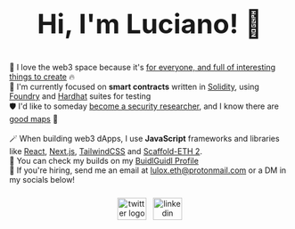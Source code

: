 <div align="center">
  <h2 style="font-size: 48px">Hi, I'm Luciano! 👋</h2>
</div>

💖 I love the web3 space because it's [for everyone, and full of interesting things to create](https://lulox.notion.site/Newbies-Lounge-68ea7c4c5f1a4ec29786be6a76516878) 🔥<br />
🌱 I'm currently focused on <b>smart contracts</b> written in [Solidity](https://docs.soliditylang.org/en/latest/cheatsheet.html), using [Foundry](https://book.getfoundry.sh/) and [Hardhat](https://hardhat.org/hardhat-network/docs/overview) suites for testing<br />
🛡️ I'd like to someday [become a security researcher](https://www.youtube.com/watch?v=pUWmJ86X_do), and I know there are [good maps](https://github.com/x676f64/secureum-mind_map) 🐥<br /><br />
🪄 When building web3 dApps, I use **JavaScript** frameworks and libraries like [React](https://react.dev/learn), [Next.js](https://nextjs.org/docs), [TailwindCSS](https://tailwindcss.com/) and [Scaffold-ETH 2](https://scaffoldeth.io/). <br />
🏰 You can check my builds on my [BuidlGuidl Profile](https://buidlguidl.com/builders/0xfBD9Ca40386A8C632cf0529bbb16b4BEdB59a0A0) <br />
💼 If you're hiring, send me an email at lulox.eth@protonmail.com or a DM in my socials below!

<div align="center">
  <div style="display: flex; align-items: center; justify-content: center; margin-top: 24px;">
    <a href="https://twitter.com/LuloxEth" target="_blank" style="margin-right: 12px;">
      <img src="https://raw.githubusercontent.com/maurodesouza/profile-readme-generator/master/src/assets/icons/social/twitter/default.svg" width="52" height="40" alt="twitter logo" />
    </a>
    <a href="https://www.linkedin.com/in/lulox/" target="_blank">
      <img src="https://raw.githubusercontent.com/maurodesouza/profile-readme-generator/master/src/assets/icons/social/linkedin/default.svg" width="52" height="40" alt="linkedin logo" />
    </a>
  </div>
</div>

